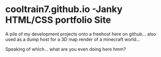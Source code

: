 # cooltrain7.github.io -Janky HTML/CSS portfolio Site
 A pile of my development projects onto a freehost here on github... also used as a dump host for a 3D map render of a minecraft world...

Speaking of which... what are you even doing here hmm?
